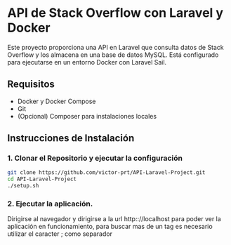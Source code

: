 # API de Stack Overflow con Laravel y Docker

Este proyecto proporciona una API en Laravel que consulta datos de Stack Overflow y los almacena en una base de datos MySQL. Está configurado para ejecutarse en un entorno Docker con Laravel Sail.

## Requisitos

- Docker y Docker Compose
- Git
- (Opcional) Composer para instalaciones locales

## Instrucciones de Instalación

### 1. Clonar el Repositorio y ejecutar la configuración

```bash
git clone https://github.com/victor-prt/API-Laravel-Project.git
cd API-Laravel-Project
./setup.sh
```

### 2. Ejecutar la aplicación.

Dirigirse al navegador y dirigirse a la url http:://localhost para poder ver la aplicación en funcionamiento, para buscar mas de un tag es necesario utilizar el caracter ; como separador
